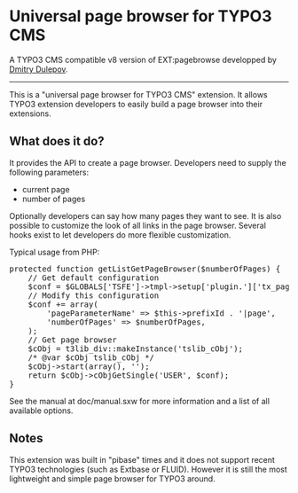 # Universal page browser for TYPO3 CMS

A TYPO3 CMS compatible v8 version of EXT:pagebrowse developped by [Dmitry Dulepov](https://github.com/dmitryd).

---

This is a "universal page browser for TYPO3 CMS" extension. It allows TYPO3 extension developers to easily build a page browser into their extensions.

## What does it do?

It provides the API to create a page browser. Developers need to supply the following parameters:
+ current page
+ number of pages

Optionally developers can say how many pages they want to see. It is also possible to customize the look of all links in the page browser. Several hooks exist to let developers do more flexible customization.

Typical usage from PHP:
<pre>
protected function getListGetPageBrowser($numberOfPages) {
	// Get default configuration
	$conf = $GLOBALS['TSFE']->tmpl->setup['plugin.']['tx_pagebrowse_pi1.'];
	// Modify this configuration
	$conf += array(
		'pageParameterName' => $this->prefixId . '|page',
		'numberOfPages' => $numberOfPages,
	);
	// Get page browser
	$cObj = t3lib_div::makeInstance('tslib_cObj');
	/* @var $cObj tslib_cObj */
	$cObj->start(array(), '');
	return $cObj->cObjGetSingle('USER', $conf);
}
</pre>

See the manual at doc/manual.sxw for more information and a list of all available options.

## Notes

This extension was built in "pibase" times and it does not support recent TYPO3 technologies (such as Extbase or FLUID). However it is still the most lightweight and simple page browser for TYPO3 around.